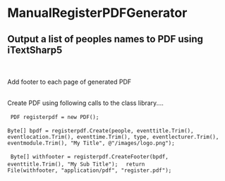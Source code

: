 # ManualRegisterPDFGenerator
## Output a list of peoples names to PDF using iTextSharp5
<br /><br />
Add footer to each page of generated PDF
<br /><br />

Create PDF using following calls to the class library....
<br /><br />
<code> PDF registerpdf = new PDF();</code>
<br /><br />
 <code>Byte[] bpdf = registerpdf.Create(people, eventtitle.Trim(), eventlocation.Trim(), eventtime.Trim(), type, eventlecturer.Trim(), eventmodule.Trim(), "My Title", @"/images/logo.png");</code>
 <br /><br />
 <code>
 Byte[] withfooter = registerpdf.CreateFooter(bpdf, eventtitle.Trim(), "My Sub Title");
</code>
<code>
 return File(withfooter, "application/pdf", "register.pdf");
 </code>
